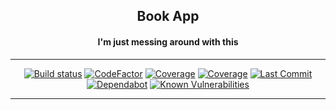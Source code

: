 <p align="center">
    <h2 align="center">Book App</h2>
    <h4 align="center">I'm just messing around with this</h4>
</p>

---

<p align="center">
  <a href="https://travis-ci.com/wahwihwuh/book-app"><img src="https://travis-ci.com/wahwihwuh/book-app.svg?branch=master" alt="Build status"></a>
  <a href="https://www.codefactor.io/repository/github/wahwihwuh/book-app"><img src="https://www.codefactor.io/repository/github/wahwihwuh/book-app/badge" alt="CodeFactor" /></a>
  <a href="https://coveralls.io/github/wahwihwuh/book-app?branch=master"><img src="https://coveralls.io/repos/github/wahwihwuh/book-app/badge.svg?branch=master" alt="Coverage"></a>
  <a href="https://codeclimate.com/github/wahwihwuh/book-app/maintainability"><img src="https://api.codeclimate.com/v1/badges/dd01b6931f1c0e0f6545/maintainability" alt="Coverage"></a>
  <a href="https://camo.githubusercontent.com/786e21e0c1b46a08c61b73aeb0e34fe1d17abc8f/68747470733a2f2f696d672e736869656c64732e696f2f6769746875622f6c6173742d636f6d6d69742f7761687769687775682f626f6f6b2d6170702f6d61737465723f7374796c653d666c6174"><img src="https://img.shields.io/github/last-commit/wahwihwuh/book-app/master?style=flat" alt="Last Commit"></a>
  <a href="https://dependabot.com/"><img src="https://badgen.net/badge/Dependabot/enabled/green?icon=dependabot" alt="Dependabot"></a>
  <a href="https://snyk.io/test/github/wahwihwuh/book-app?targetFile=package.json"><img src="https://snyk.io/test/github/wahwihwuh/book-app/badge.svg?targetFile=package.json" alt="Known Vulnerabilities"></a>
</p>

---
